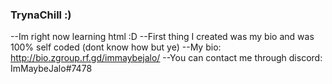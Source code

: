 ### TrynaChill :)
--Im right now learning html :D
--First thing I created was my bio and was 100% self coded (dont know how but ye)
--My bio: http://bio.zgroup.rf.gd/immaybejalo/
--You can contact me through discord: ImMaybeJalo#7478
